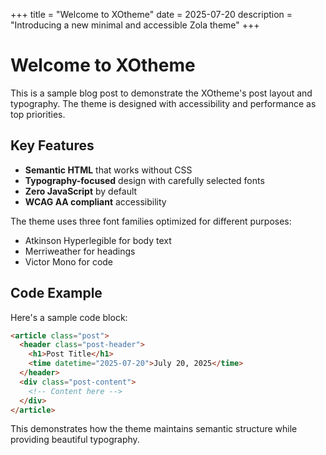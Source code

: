 +++
title = "Welcome to XOtheme"
date = 2025-07-20
description = "Introducing a new minimal and accessible Zola theme"
+++

# Welcome to XOtheme

This is a sample blog post to demonstrate the XOtheme's post layout and typography. The theme is designed with accessibility and performance as top priorities.

## Key Features

- **Semantic HTML** that works without CSS
- **Typography-focused** design with carefully selected fonts  
- **Zero JavaScript** by default
- **WCAG AA compliant** accessibility

The theme uses three font families optimized for different purposes:
- Atkinson Hyperlegible for body text
- Merriweather for headings
- Victor Mono for code

## Code Example

Here's a sample code block:

```html
<article class="post">
  <header class="post-header">
    <h1>Post Title</h1>
    <time datetime="2025-07-20">July 20, 2025</time>
  </header>
  <div class="post-content">
    <!-- Content here -->
  </div>
</article>
```

This demonstrates how the theme maintains semantic structure while providing beautiful typography.
